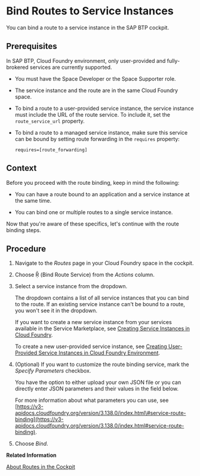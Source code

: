 <!-- loio68265122869b4ab881cdd309b47a20ba -->

<link rel="stylesheet" type="text/css" href="../css/sap-icons.css"/>

# Bind Routes to Service Instances

You can bind a route to a service instance in the SAP BTP cockpit.



<a name="loio68265122869b4ab881cdd309b47a20ba__prereq_k3r_zcb_kcc"/>

## Prerequisites

In SAP BTP, Cloud Foundry environment, only user-provided and fully-brokered services are currently supported.

-   You must have the Space Developer or the Space Supporter role.

-   The service instance and the route are in the same Cloud Foundry space.

-   To bind a route to a user-provided service instance, the service instance must include the URL of the route service. To include it, set the `route_service_url` property.

-   To bind a route to a managed service instance, make sure this service can be bound by setting route forwarding in the `requires` property:

    `requires=[route_forwarding]`




## Context

Before you proceed with the route binding, keep in mind the following:

-   You can have a route bound to an application and a service instance at the same time.

-   You can bind one or multiple routes to a single service instance.


Now that you're aware of these specifics, let's continue with the route binding steps.



## Procedure

1.  Navigate to the *Routes* page in your Cloud Foundry space in the cockpit.

2.  Choose <span class="SAP-icons-V5"></span> \(Bind Route Service\) from the *Actions* column.

3.  Select a service instance from the dropdown.

    The dropdown contains a list of all service instances that you can bind to the route. If an existing service instance can't be bound to a route, you won't see it in the dropdown.

    If you want to create a new service instance from your services available in the Service Marketplace, see [Creating Service Instances in Cloud Foundry](https://help.sap.com/docs/service-manager/sap-service-manager/creating-service-instances-in-cloud-foundry).

    To create a new user-provided service instance, see [Creating User-Provided Service Instances in Cloud Foundry Environment](https://help.sap.com/docs/service-manager/sap-service-manager/creating-user-provided-service-instances-in-cloud-foundry-environment).

4.  \(Optional\) If you want to customize the route binding service, mark the *Specify Parameters* checkbox.

    You have the option to either upload your own JSON file or you can directly enter JSON parameters and their values in the field below.

    For more information about what parameters you can use, see [https://v3-apidocs.cloudfoundry.org/version/3.138.0/index.html\#service-route-binding](https://v3-apidocs.cloudfoundry.org/version/3.138.0/index.html#service-route-binding).

5.  Choose *Bind*.


**Related Information**  


[About Routes in the Cockpit](about-routes-in-the-cockpit-4af288c.md "To enable your end users to reach your application, create a route and map it to the application in the SAP BTP cockpit.")

